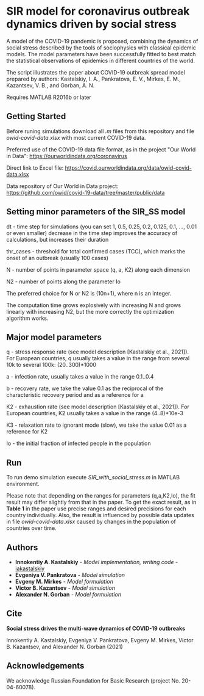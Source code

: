 # SIR model for coronavirus outbreak dynamics driven by social stress

A model of the COVID-19 pandemic is proposed, combining the dynamics of social stress described by the tools of sociophysics with classical epidemic models.
The model parameters have been successfully fitted to best match the statistical observations of epidemics in different countries of the world.

The script illustrates the paper about COVID-19 outbreak spread model prepared by authors: Kastalskiy, I. A., Pankratova, E. V., Mirkes, E. M., Kazantsev, V. B., and Gorban, A. N.

Requires MATLAB R2016b or later



## Getting Started

Before runing simulations download all *.m* files from this repository and file *owid-covid-data.xlsx* with most current COVID-19 data.

Preferred use of the COVID-19 data file format, as in the project "Our World in Data": https://ourworldindata.org/coronavirus

Direct link to Excel file: https://covid.ourworldindata.org/data/owid-covid-data.xlsx

Data repository of Our World in Data project: https://github.com/owid/covid-19-data/tree/master/public/data



## Setting minor parameters of the SIR_SS model

dt - time step for simulations (you can set 1, 0.5, 0.25, 0.2, 0.125, 0.1, ..., 0.01 or even smaller) decrease in the time step improves the accuracy of calculations, but increases their duration

thr_cases - threshold for total confirmed cases (TCC), which marks the onset of an outbreak
          (usually 100 cases)

N - number of points in parameter space (q, a, K2) along each dimension

N2 - number of points along the parameter Io

The preferred choice for N or N2 is (10n+1), where n is an integer.

The computation time grows explosively with increasing N and grows linearly with increasing N2, but the more correctly the optimization algorithm works.



## Major model parameters

q - stress response rate (see model description [Kastalskiy et al., 2021]). For European countries, q usually takes a value in the range from several 10k to several 100k: (20..300)*1000

a - infection rate, usually takes a value in the range 0.1..0.4

b - recovery rate, we take the value 0.1 as the reciprocal of the characteristic recovery period and as a reference for a

K2 - exhaustion rate (see model description [Kastalskiy et al., 2021]). For European countries, K2 usually takes a value in the range (4..8)*10e-3

K3 - relaxation rate to ignorant mode (slow), we take the value 0.01 as a reference for K2

Io - the initial fraction of infected people in the population



## Run

To run demo simulation execute *SIR_with_social_stress.m* in MATLAB environment.

Please note that depending on the ranges for parameters (q,a,K2,Io), the fit result may differ slightly from that in the paper.
To get the exact result, as in **Table 1** in the paper use precise ranges and desired precisions for each country individually. Also, the result is influenced by possible data updates in file *owid-covid-data.xlsx* caused by changes in the population of countries over time.



## Authors

* **Innokentiy A. Kastalskiy** - *Model implementation, writing code* - [iakastalskiy](https://github.com/iakastalskiy)
* **Evgeniya V. Pankratova** - *Model simulation*
* **Evgeny M. Mirkes** - *Model formulation*
* **Victor B. Kazantsev** - *Model simulation*
* **Alexander N. Gorban** - *Model formulation*



## Cite

**Social stress drives the multi-wave dynamics of COVID-19 outbreaks**

Innokentiy A. Kastalskiy, Evgeniya V. Pankratova, Evgeny M. Mirkes, Victor B. Kazantsev, and Alexander N. Gorban
(2021)


## Acknowledgements

We acknowledge Russian Foundation for Basic Research (project No. 20-04-60078).
